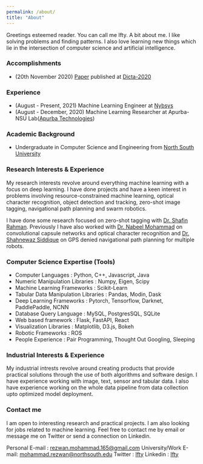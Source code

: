 ```yaml
---
permalink: /about/
title: "About"
---
```


Greetings esteemed reader. You can call me Ifty. A bit about me. I like solving problems and finding patterns. I also love learning new things which lie in the intersection of computer science and artificial intelligence.

### Accomplishments
* (20th November 2020) [Paper](http://www.dicta2020.org/wp-content/uploads/2020/09/51_CameraReady.pdf) published at [Dicta-2020](http://www.dicta2020.org/)

### Experience
* (August - Present, 2021) Machine Learning Engineer at [Nybsys](https://nybsys.com/)
* (August - December, 2020) Machine Learning Researcher at Apurba-NSU Lab([Apurba Technologies](http://www.apurbatech.com/))

### Academic Background
* Undergraduate in Computer Science and Engineering from [North South University](http://www.northsouth.edu/)

### Research Interests & Experience
My research interests revolve around everything machine learning with a focus on deep learning. I have done projects and
have a keen interest in problems involving resource-constrained machine learning, optical character recognition, object detection and tracking,
zero-shot image tagging, navigational path planning and swarm robotics.

I have done some research focused on zero-shot tagging with [Dr. Shafin Rahman](https://sites.google.com/site/rshafin/home).
Previously I have also worked with [Dr. Nabeel Mohammad](http://ece.northsouth.edu/people/dr-nabeel-mohammed/) on convolutional capsule networks and optical character recognition and [Dr. Shahnewaz Siddique](http://ece.northsouth.edu/people/dr-shahnewaz-siddique/) on GPS denied navigational path planning for multiple robots.

### Computer Science Expertise (Tools)

* Computer Languages : Python, C++, Javascript, Java
* Numeric Manipulation Libraries : Numpy, Eigen, Scipy
* Machine Learning Frameworks : Scikit-Learn
* Tabular Data Manipulation Libraries : Pandas, Modin, Dask
* Deep Learning Frameworks : Pytorch, Tensorflow, Darknet, PaddlePaddle, NCNN
* Database Query Language : MySQL, PostgresSQL, SQLite
* Web based framework : Flask, FastAPI, React
* Visualization Libraries : Matplotlib, D3.js, Bokeh
* Robotic Frameworks : ROS
* People Experience : Pair Programming, Thought Out Googling, Sleeping
                                               
### Industrial Interests & Experience 
My industrial intrests revolve around creating products that provide practical solutions through the use of both algorithms and software design. I have experience working with image, text, sensor and tabular data. I also have experience working on the whole data pipeline from data collection upto optimized model deployment.

### Contact me
I am open to interesting research and practical projects. I am also looking for jobs related to machine learning.
Feel free to contact me by email or message me on Twitter or send a connection on Linkedin.

Personal E-mail : [rezwan.mohammad.165@gmail.com](mailto:rezwan.mohammad.165@gmail.com)
University/Work E-mail: [mohammad.rezwan@northsouth.edu](mailto:mohammad.rezwan@northsouth.edu)
Twitter : [Ifty](https://twitter.com/imr165)
Linkedin : [Ifty](https://www.linkedin.com/in/ifty-mohammad-rezwan-98a487aa/)

